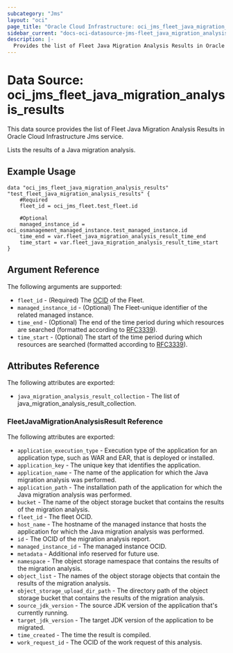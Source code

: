 ```yaml
---
subcategory: "Jms"
layout: "oci"
page_title: "Oracle Cloud Infrastructure: oci_jms_fleet_java_migration_analysis_results"
sidebar_current: "docs-oci-datasource-jms-fleet_java_migration_analysis_results"
description: |-
  Provides the list of Fleet Java Migration Analysis Results in Oracle Cloud Infrastructure Jms service
---
```


# Data Source: oci_jms_fleet_java_migration_analysis_results
This data source provides the list of Fleet Java Migration Analysis Results in Oracle Cloud Infrastructure Jms service.

Lists the results of a Java migration analysis.

## Example Usage

```hcl
data "oci_jms_fleet_java_migration_analysis_results" "test_fleet_java_migration_analysis_results" {
	#Required
	fleet_id = oci_jms_fleet.test_fleet.id

	#Optional
	managed_instance_id = oci_osmanagement_managed_instance.test_managed_instance.id
	time_end = var.fleet_java_migration_analysis_result_time_end
	time_start = var.fleet_java_migration_analysis_result_time_start
}
```

## Argument Reference

The following arguments are supported:

* `fleet_id` - (Required) The [OCID](https://docs.cloud.oracle.com/iaas/Content/General/Concepts/identifiers.htm) of the Fleet.
* `managed_instance_id` - (Optional) The Fleet-unique identifier of the related managed instance.
* `time_end` - (Optional) The end of the time period during which resources are searched (formatted according to [RFC3339](https://datatracker.ietf.org/doc/html/rfc3339)).
* `time_start` - (Optional) The start of the time period during which resources are searched (formatted according to [RFC3339](https://datatracker.ietf.org/doc/html/rfc3339)).


## Attributes Reference

The following attributes are exported:

* `java_migration_analysis_result_collection` - The list of java_migration_analysis_result_collection.

### FleetJavaMigrationAnalysisResult Reference

The following attributes are exported:

* `application_execution_type` - Execution type of the application for an application type, such as WAR and EAR, that is deployed or installed.
* `application_key` - The unique key that identifies the application.
* `application_name` - The name of the application for which the Java migration analysis was performed.
* `application_path` - The installation path of the application for which the Java migration analysis was performed.
* `bucket` - The name of the object storage bucket that contains the results of the migration analysis.
* `fleet_id` - The fleet OCID.
* `host_name` - The hostname of the managed instance that hosts the application for which the Java migration analysis was performed.
* `id` - The OCID of the migration analysis report.
* `managed_instance_id` - The managed instance OCID.
* `metadata` - Additional info reserved for future use.
* `namespace` - The object storage namespace that contains the results of the migration analysis.
* `object_list` - The names of the object storage objects that contain the results of the migration analysis.
* `object_storage_upload_dir_path` - The directory path of the object storage bucket that contains the results of the migration analysis.
* `source_jdk_version` - The source JDK version of the application that's currently running.
* `target_jdk_version` - The target JDK version of the application to be migrated.
* `time_created` - The time the result is compiled.
* `work_request_id` - The OCID of the work request of this analysis.

